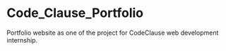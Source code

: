 # Code_Clause_Portfolio
Portfolio website as one of the project for CodeClause web development internship.
